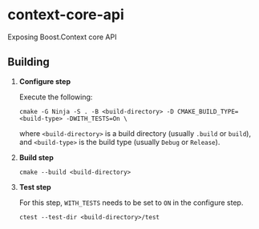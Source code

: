 # context-core-api
Exposing Boost.Context core API

## Building

1. **Configure step**

    Execute the following:
    ```
    cmake -G Ninja -S . -B <build-directory> -D CMAKE_BUILD_TYPE=<build-type> -DWITH_TESTS=On \
    ```
    where `<build-directory>` is a build directory (usually `.build` or `build`), and `<build-type>` is the build type (usually `Debug` or `Release`).

2. **Build step**
    ```
    cmake --build <build-directory>
    ```

3. **Test step**

    For this step, `WITH_TESTS` needs to be set to `ON` in the configure step.

    ```
    ctest --test-dir <build-directory>/test
    ```
